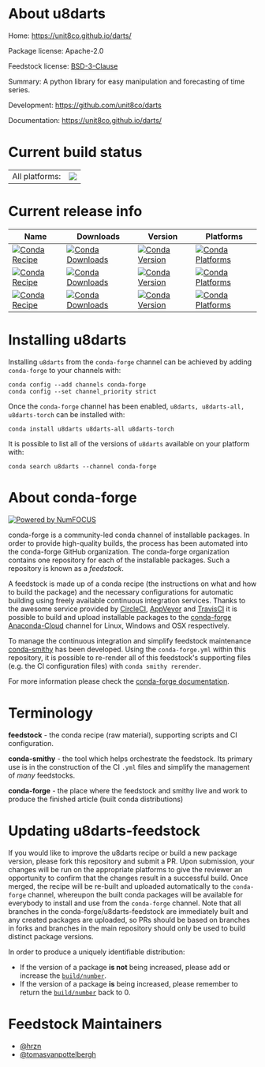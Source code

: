 About u8darts
=============

Home: https://unit8co.github.io/darts/

Package license: Apache-2.0

Feedstock license: [BSD-3-Clause](https://github.com/conda-forge/u8darts-feedstock/blob/master/LICENSE.txt)

Summary: A python library for easy manipulation and forecasting of time series.

Development: https://github.com/unit8co/darts

Documentation: https://unit8co.github.io/darts/

Current build status
====================


<table><tr><td>All platforms:</td>
    <td>
      <a href="https://dev.azure.com/conda-forge/feedstock-builds/_build/latest?definitionId=13527&branchName=master">
        <img src="https://dev.azure.com/conda-forge/feedstock-builds/_apis/build/status/u8darts-feedstock?branchName=master">
      </a>
    </td>
  </tr>
</table>

Current release info
====================

| Name | Downloads | Version | Platforms |
| --- | --- | --- | --- |
| [![Conda Recipe](https://img.shields.io/badge/recipe-u8darts-green.svg)](https://anaconda.org/conda-forge/u8darts) | [![Conda Downloads](https://img.shields.io/conda/dn/conda-forge/u8darts.svg)](https://anaconda.org/conda-forge/u8darts) | [![Conda Version](https://img.shields.io/conda/vn/conda-forge/u8darts.svg)](https://anaconda.org/conda-forge/u8darts) | [![Conda Platforms](https://img.shields.io/conda/pn/conda-forge/u8darts.svg)](https://anaconda.org/conda-forge/u8darts) |
| [![Conda Recipe](https://img.shields.io/badge/recipe-u8darts--all-green.svg)](https://anaconda.org/conda-forge/u8darts-all) | [![Conda Downloads](https://img.shields.io/conda/dn/conda-forge/u8darts-all.svg)](https://anaconda.org/conda-forge/u8darts-all) | [![Conda Version](https://img.shields.io/conda/vn/conda-forge/u8darts-all.svg)](https://anaconda.org/conda-forge/u8darts-all) | [![Conda Platforms](https://img.shields.io/conda/pn/conda-forge/u8darts-all.svg)](https://anaconda.org/conda-forge/u8darts-all) |
| [![Conda Recipe](https://img.shields.io/badge/recipe-u8darts--torch-green.svg)](https://anaconda.org/conda-forge/u8darts-torch) | [![Conda Downloads](https://img.shields.io/conda/dn/conda-forge/u8darts-torch.svg)](https://anaconda.org/conda-forge/u8darts-torch) | [![Conda Version](https://img.shields.io/conda/vn/conda-forge/u8darts-torch.svg)](https://anaconda.org/conda-forge/u8darts-torch) | [![Conda Platforms](https://img.shields.io/conda/pn/conda-forge/u8darts-torch.svg)](https://anaconda.org/conda-forge/u8darts-torch) |

Installing u8darts
==================

Installing `u8darts` from the `conda-forge` channel can be achieved by adding `conda-forge` to your channels with:

```
conda config --add channels conda-forge
conda config --set channel_priority strict
```

Once the `conda-forge` channel has been enabled, `u8darts, u8darts-all, u8darts-torch` can be installed with:

```
conda install u8darts u8darts-all u8darts-torch
```

It is possible to list all of the versions of `u8darts` available on your platform with:

```
conda search u8darts --channel conda-forge
```


About conda-forge
=================

[![Powered by NumFOCUS](https://img.shields.io/badge/powered%20by-NumFOCUS-orange.svg?style=flat&colorA=E1523D&colorB=007D8A)](http://numfocus.org)

conda-forge is a community-led conda channel of installable packages.
In order to provide high-quality builds, the process has been automated into the
conda-forge GitHub organization. The conda-forge organization contains one repository
for each of the installable packages. Such a repository is known as a *feedstock*.

A feedstock is made up of a conda recipe (the instructions on what and how to build
the package) and the necessary configurations for automatic building using freely
available continuous integration services. Thanks to the awesome service provided by
[CircleCI](https://circleci.com/), [AppVeyor](https://www.appveyor.com/)
and [TravisCI](https://travis-ci.com/) it is possible to build and upload installable
packages to the [conda-forge](https://anaconda.org/conda-forge)
[Anaconda-Cloud](https://anaconda.org/) channel for Linux, Windows and OSX respectively.

To manage the continuous integration and simplify feedstock maintenance
[conda-smithy](https://github.com/conda-forge/conda-smithy) has been developed.
Using the ``conda-forge.yml`` within this repository, it is possible to re-render all of
this feedstock's supporting files (e.g. the CI configuration files) with ``conda smithy rerender``.

For more information please check the [conda-forge documentation](https://conda-forge.org/docs/).

Terminology
===========

**feedstock** - the conda recipe (raw material), supporting scripts and CI configuration.

**conda-smithy** - the tool which helps orchestrate the feedstock.
                   Its primary use is in the construction of the CI ``.yml`` files
                   and simplify the management of *many* feedstocks.

**conda-forge** - the place where the feedstock and smithy live and work to
                  produce the finished article (built conda distributions)


Updating u8darts-feedstock
==========================

If you would like to improve the u8darts recipe or build a new
package version, please fork this repository and submit a PR. Upon submission,
your changes will be run on the appropriate platforms to give the reviewer an
opportunity to confirm that the changes result in a successful build. Once
merged, the recipe will be re-built and uploaded automatically to the
`conda-forge` channel, whereupon the built conda packages will be available for
everybody to install and use from the `conda-forge` channel.
Note that all branches in the conda-forge/u8darts-feedstock are
immediately built and any created packages are uploaded, so PRs should be based
on branches in forks and branches in the main repository should only be used to
build distinct package versions.

In order to produce a uniquely identifiable distribution:
 * If the version of a package **is not** being increased, please add or increase
   the [``build/number``](https://docs.conda.io/projects/conda-build/en/latest/resources/define-metadata.html#build-number-and-string).
 * If the version of a package **is** being increased, please remember to return
   the [``build/number``](https://docs.conda.io/projects/conda-build/en/latest/resources/define-metadata.html#build-number-and-string)
   back to 0.

Feedstock Maintainers
=====================

* [@hrzn](https://github.com/hrzn/)
* [@tomasvanpottelbergh](https://github.com/tomasvanpottelbergh/)

